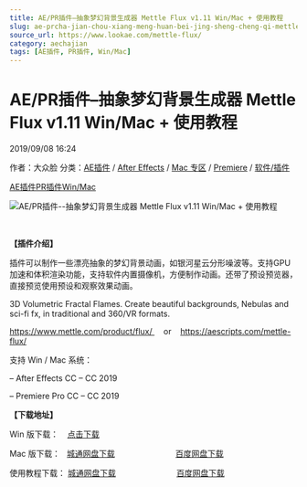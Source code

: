 ```yaml
---
title: AE/PR插件–抽象梦幻背景生成器 Mettle Flux v1.11 Win/Mac + 使用教程
slug: ae-prcha-jian-chou-xiang-meng-huan-bei-jing-sheng-cheng-qi-mettle-flux-v1-11-win-mac-shi-yong-jiao-cheng
source_url: https://www.lookae.com/mettle-flux/
category: aechajian
tags: [AE插件, PR插件, Win/Mac]
---
```

# AE/PR插件–抽象梦幻背景生成器 Mettle Flux v1.11 Win/Mac + 使用教程

2019/09/08 16:24

作者：大众脸
分类：[AE插件](https://www.lookae.com/after-effects/aechajian/) / [After Effects](https://www.lookae.com/after-effects/) / [Mac 专区](https://www.lookae.com/mac-osx/) / [Premiere](https://www.lookae.com/qitarjcj/premierezy/) / [软件/插件](https://www.lookae.com/qitarjcj/)

[AE插件](https://www.lookae.com/tag/ae%e6%8f%92%e4%bb%b6/)[PR插件](https://www.lookae.com/tag/pr%e6%8f%92%e4%bb%b6/)[Win/Mac](https://www.lookae.com/tag/winmac/)

![AE/PR插件--抽象梦幻背景生成器 Mettle Flux v1.11 Win/Mac + 使用教程](https://www.lookae.com/wp-content/uploads/2019/09/Mettle-Flux.jpg "AE/PR插件--抽象梦幻背景生成器 Mettle Flux v1.11 Win/Mac + 使用教程-LookAE.com")

﻿

**【插件介绍】**

插件可以制作一些漂亮抽象的梦幻背景动画，如银河星云分形噪波等。支持GPU加速和体积渲染功能，支持软件内置摄像机，方便制作动画。还带了预设预览器，直接预览使用预设和观察效果动画。

3D Volumetric Fractal Flames. Create beautiful backgrounds, Nebulas and sci-fi fx, in traditional and 360/VR formats.

https://www.mettle.com/product/flux/     or    https://aescripts.com/mettle-flux/

支持 Win / Mac 系统：

– After Effects CC – CC 2019

– Premiere Pro CC – CC 2019

**【下载地址】**

Win 版下载：    [点击下载](https://www.lookae.com/mettle-201810/)

Mac 版下载：   [城通网盘下载](https://lookae.ctfile.com/fs/680462-396949416)                           [百度网盘下载](https://pan.baidu.com/s/1THq_WM57fekA5hYtbHR_yg)

使用教程下载： [城通网盘下载](https://lookae.ctfile.com/fs/680462-396949334)                           [百度网盘下载](https://pan.baidu.com/s/1melARqCCB2zFsFoFqII2nw)
